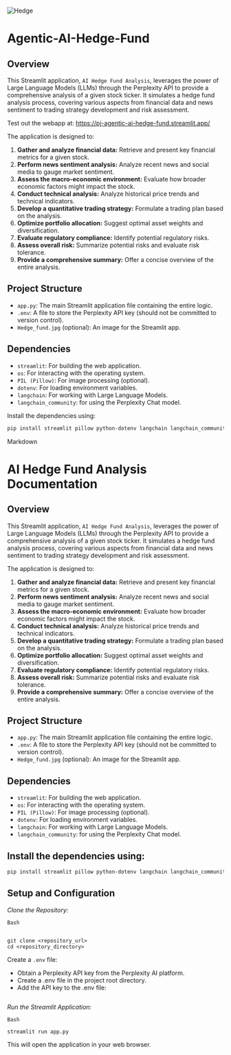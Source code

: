 ![Hedge](https://github.com/user-attachments/assets/982b97cc-7c8c-45b6-b468-58417da8b5e0)



# Agentic-AI-Hedge-Fund



## Overview

This Streamlit application, `AI Hedge Fund Analysis`, leverages the power of Large Language Models (LLMs) through the Perplexity API to provide a comprehensive analysis of a given stock ticker. It simulates a hedge fund analysis process, covering various aspects from financial data and news sentiment to trading strategy development and risk assessment.

Test out the webapp at: https://pj-agentic-ai-hedge-fund.streamlit.app/

The application is designed to:

1.  **Gather and analyze financial data:** Retrieve and present key financial metrics for a given stock.
2.  **Perform news sentiment analysis:** Analyze recent news and social media to gauge market sentiment.
3.  **Assess the macro-economic environment:** Evaluate how broader economic factors might impact the stock.
4.  **Conduct technical analysis:** Analyze historical price trends and technical indicators.
5.  **Develop a quantitative trading strategy:** Formulate a trading plan based on the analysis.
6.  **Optimize portfolio allocation:** Suggest optimal asset weights and diversification.
7.  **Evaluate regulatory compliance:** Identify potential regulatory risks.
8.  **Assess overall risk:** Summarize potential risks and evaluate risk tolerance.
9.  **Provide a comprehensive summary:** Offer a concise overview of the entire analysis.

## Project Structure

-   `app.py`: The main Streamlit application file containing the entire logic.
-   `.env`: A file to store the Perplexity API key (should not be committed to version control).
-   `Hedge_fund.jpg` (optional): An image for the Streamlit app.

## Dependencies

-   `streamlit`: For building the web application.
-   `os`: For interacting with the operating system.
-   `PIL (Pillow)`: For image processing (optional).
-   `dotenv`: For loading environment variables.
-   `langchain`: For working with Large Language Models.
-   `langchain_community`: for using the Perplexity Chat model.

Install the dependencies using:

```bash
pip install streamlit pillow python-dotenv langchain langchain_community
```
Markdown

# AI Hedge Fund Analysis Documentation

## Overview

This Streamlit application, `AI Hedge Fund Analysis`, leverages the power of Large Language Models (LLMs) through the Perplexity API to provide a comprehensive analysis of a given stock ticker. It simulates a hedge fund analysis process, covering various aspects from financial data and news sentiment to trading strategy development and risk assessment.

The application is designed to:

1.  **Gather and analyze financial data:** Retrieve and present key financial metrics for a given stock.
2.  **Perform news sentiment analysis:** Analyze recent news and social media to gauge market sentiment.
3.  **Assess the macro-economic environment:** Evaluate how broader economic factors might impact the stock.
4.  **Conduct technical analysis:** Analyze historical price trends and technical indicators.
5.  **Develop a quantitative trading strategy:** Formulate a trading plan based on the analysis.
6.  **Optimize portfolio allocation:** Suggest optimal asset weights and diversification.
7.  **Evaluate regulatory compliance:** Identify potential regulatory risks.
8.  **Assess overall risk:** Summarize potential risks and evaluate risk tolerance.
9.  **Provide a comprehensive summary:** Offer a concise overview of the entire analysis.

## Project Structure

-   `app.py`: The main Streamlit application file containing the entire logic.
-   `.env`: A file to store the Perplexity API key (should not be committed to version control).
-   `Hedge_fund.jpg` (optional): An image for the Streamlit app.

## Dependencies

-   `streamlit`: For building the web application.
-   `os`: For interacting with the operating system.
-   `PIL (Pillow)`: For image processing (optional).
-   `dotenv`: For loading environment variables.
-   `langchain`: For working with Large Language Models.
-   `langchain_community`: for using the Perplexity Chat model.

## Install the dependencies using:

```bash
pip install streamlit pillow python-dotenv langchain langchain_community
```

## Setup and Configuration
*Clone the Repository:*
```
Bash


git clone <repository_url>
cd <repository_directory>
```

Create a ```.env``` file:
- Obtain a Perplexity API key from the Perplexity AI platform.
- Create a .env file in the project root directory.
- Add the API key to the .env file:
```PPLX_API_KEY=<your_perplexity_api_key>
```

*Run the Streamlit Application:*
```
Bash

streamlit run app.py
```

This will open the application in your web browser.




